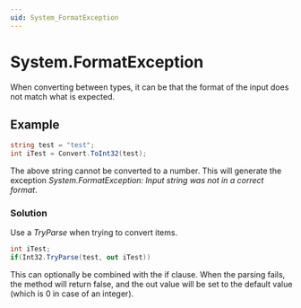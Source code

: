 ```yaml
---
uid: System_Format­Exception
---
```


# System.Format­Exception

When converting between types, it can be that the format of the input does not match what is expected.

## Example

```csharp
string test = "test";
int iTest = Convert.ToInt32(test);
```

The above string cannot be converted to a number. This will generate the exception *System.FormatException: Input string was not in a correct format*.

### Solution

Use a *TryParse* when trying to convert items.

```csharp
int iTest;
if(Int32.TryParse(test, out iTest))
```

This can optionally be combined with the if clause. When the parsing fails, the method will return false, and the out value will be set to the default value (which is 0 in case of an integer).